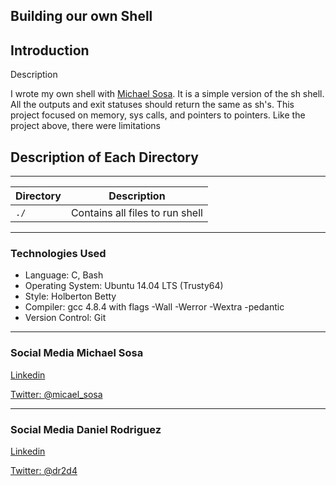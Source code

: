 <!DOCTYPE html>
<html lang="en">
	<body>
			<article>
				<h1>
					Building our own Shell
				</h1>
				<h2>
					Introduction
				</h2>
				<p>Description</p>
				<p>I wrote my own shell with <a href="https://twitter.com/micael_sosa">Michael Sosa</a>. It is a simple version of the sh shell. All the outputs and exit statuses should return the same as sh's. This project focused on memory, sys calls, and pointers to pointers. Like the project above, there were limitations</p>
				<h2>
					Description of Each Directory
				</h2>
				<hr>
				<table>
					<thead>
						<tr>
							<th>Directory</th>
							<th>Description</th>
						</tr>
					</thead>
					<tbody>
						<tr>
							<td><code>./</code></td>
							<td>Contains all files to run shell</td>
						</tr>
					</tbody>
				</table>
				<hr>
				<h3>
					Technologies Used
				</h3>
				<ul>
					<li>Language: C, Bash</li>
					<li>Operating System: Ubuntu 14.04 LTS (Trusty64)</li>
					<li>Style: Holberton Betty</li>
					<li>Compiler: gcc 4.8.4 with flags -Wall -Werror -Wextra -pedantic</li>
					<li>Version Control: Git</li>
				</ul>
				<hr>
				<h3>
					Social Media Michael Sosa
				</h3>
				<p><a href="https://www.linkedin.com/in/michael-sosa/" rel="nofollow">Linkedin</a></p>
				<p><a href="https://twitter.com/micael_sosa" rel="nofollow">Twitter: @micael_sosa</a></p>
				<hr>
				<h3>
					Social Media Daniel Rodriguez
				</h3>
				<p><a href="https://www.linkedin.com/in/dr2d4/" rel="nofollow">Linkedin</a></p>
				<p><a href="https://twitter.com/dr2d4" rel="nofollow">Twitter: @dr2d4</a></p>
			</article>
	</body>
</html>

